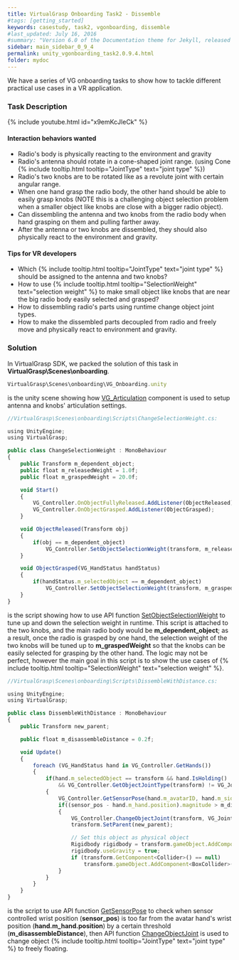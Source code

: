 ```yaml
---
title: VirtualGrasp Onboarding Task2 - Dissemble
#tags: [getting_started]
keywords: casestudy, task2, vgonboarding, dissemble
#last_updated: July 16, 2016
#summary: "Version 6.0 of the Documentation theme for Jekyll, released July 4, 2016, implements relative links so you can view the files offline or on any server without configuring urls and baseurls. Additionally, you can store pages in subdirectories. Templates for alerts and images are available."
sidebar: main_sidebar_0_9_4
permalink: unity_vgonboarding_task2.0.9.4.html
folder: mydoc
---
```


We have a series of VG onboarding tasks to show how to tackle different practical use cases in a VR application.

### Task Description

{% include youtube.html id="x9emKcJleCk" %}

#### Interaction behaviors wanted

* Radio's body is physically reacting to the environment and gravity
* Radio's antenna should rotate in a cone-shaped joint range. (using Cone {% include tooltip.html tooltip="JointType" text="joint type" %})
* Radio's two knobs are to be rotated like as a revolute joint with certain angular range.
* When one hand grasp the radio body, the other hand should be able to easily grasp knobs (NOTE this is a challenging object selection problem when a smaller object like knobs are close with a bigger radio object).  
* Can dissembling the antenna and two knobs from the radio body when hand grasping on them and pulling farther away. 
* After the antenna or two knobs are dissembled, they should also physically react to the environment and gravity.

#### Tips for VR developers

* Which {% include tooltip.html tooltip="JointType" text="joint type" %} should be assigned to the antenna and two knobs?
* How to use {% include tooltip.html tooltip="SelectionWeight" text="selection weight" %} to make small object like knobs that are near the big radio body easily selected and grasped?
* How to dissembling radio's parts using runtime change object joint types. 
* How to make the dissembled parts decoupled from radio and freely move and physically react to environment and gravity.

### Solution

In VirtualGrasp SDK, we packed the solution of this task in **VirtualGrasp\Scenes\onboarding**.

```js
VirtualGrasp\Scenes\onboarding\VG_Onboarding.unity
````
is the unity scene showing how [VG_Articulation](unity_component_vgarticulation.html) component is used to setup antenna and knobs' articulation settings.


```js
//VirtualGrasp\Scenes\onboarding\Scripts\ChangeSelectionWeight.cs:

using UnityEngine;
using VirtualGrasp;

public class ChangeSelectionWeight : MonoBehaviour
{
    public Transform m_dependent_object;
    public float m_releasedWeight = 1.0f;
    public float m_graspedWeight = 20.0f;

    void Start()
    {
        VG_Controller.OnObjectFullyReleased.AddListener(ObjectReleased);
        VG_Controller.OnObjectGrasped.AddListener(ObjectGrasped);
    }

    void ObjectReleased(Transform obj)
    {
        if(obj == m_dependent_object)
            VG_Controller.SetObjectSelectionWeight(transform, m_releasedWeight);
    }

    void ObjectGrasped(VG_HandStatus handStatus)
    {
        if(handStatus.m_selectedObject == m_dependent_object)
            VG_Controller.SetObjectSelectionWeight(transform, m_graspedWeight);
    }
}

````
is the script showing how to use API function 
[SetObjectSelectionWeight](virtualgrasp_unityapi.html#setobjectselectionweight) to tune up and down the selection weight in runtime.
This script is attached to the two knobs, and the main radio body would be **m_dependent_object**; 
as a result, once the radio is grasped by one hand, the selection weight of the two knobs will be tuned up to **m_graspedWeight**
so that the knobs can be easily selected for grasping by the other hand. 
The logic may not be perfect, however the main goal in this script is to show 
the use cases of {% include tooltip.html tooltip="SelectionWeight" text="selection weight" %}.

```js
//VirtualGrasp\Scenes\onboarding\Scripts\DissembleWithDistance.cs:

using UnityEngine;
using VirtualGrasp;

public class DissembleWithDistance : MonoBehaviour
{
    public Transform new_parent;

    public float m_disassembleDistance = 0.2f;

    void Update()
    {        
        foreach (VG_HandStatus hand in VG_Controller.GetHands())
        {
            if(hand.m_selectedObject == transform && hand.IsHolding()
                && VG_Controller.GetObjectJointType(transform) != VG_JointType.FLOATING)
            {
                VG_Controller.GetSensorPose(hand.m_avatarID, hand.m_side, out Vector3 sensor_pos, out Quaternion sensor_rot);
                if((sensor_pos - hand.m_hand.position).magnitude > m_disassembleDistance)
                {
                    VG_Controller.ChangeObjectJoint(transform, VG_JointType.FLOATING);
                    transform.SetParent(new_parent);

                    // Set this object as physical object
                    Rigidbody rigidbody = transform.gameObject.AddComponent<Rigidbody>();
                    rigidbody.useGravity = true;
                    if (transform.GetComponent<Collider>() == null)
                        transform.gameObject.AddComponent<BoxCollider>();
                }
            }
        }
    }
}

````
is the script to use API function [GetSensorPose](virtualgrasp_unityapi.html#getsensorpose) to check when sensor controlled wrist position (**sensor_pos**) is too far from the avatar hand's wrist position (**hand.m_hand.position**) by a certain threshold (**m_disassembleDistance**), then API function [ChangeObjectJoint](virtualgrasp_unityapi.html#changeobjectjoint) is used to change object {% include tooltip.html tooltip="JointType" text="joint type" %} to freely floating.



